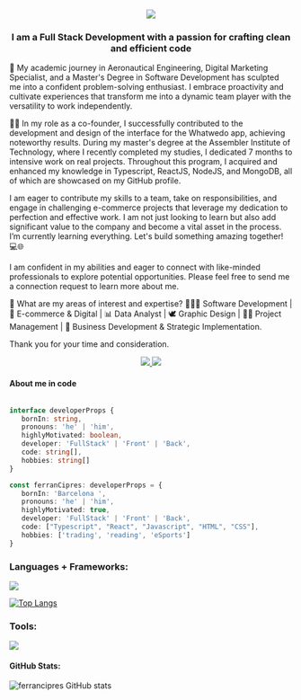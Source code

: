 <h1 align="center">
    <img src="https://readme-typing-svg.herokuapp.com/?font=Righteous&size=35&center=true&vCenter=true&width=500&height=70&duration=4000&lines=Hi+There!+I'm+Ferran+Cipres👋;" />
</h1>

<h3 align="center">I am a Full Stack Development with a passion for crafting clean and efficient code</h3>

🚀 My academic journey in Aeronautical Engineering, Digital Marketing Specialist, and a Master's Degree in Software Development has sculpted me into a confident problem-solving enthusiast. I embrace proactivity and cultivate experiences that transform me into a dynamic team player with the versatility to work independently.

👨‍⚖️ In my role as a co-founder, I successfully contributed to the development and design of the interface for the Whatwedo app, achieving noteworthy results. During my master's degree at the Assembler Institute of Technology, where I recently completed my studies, I dedicated 7 months to intensive work on real projects. Throughout this program, I acquired and enhanced my knowledge in Typescript, ReactJS, NodeJS, and MongoDB, all of which are showcased on my GitHub profile.

I am eager to contribute my skills to a team, take on responsibilities, and engage in challenging e-commerce projects that leverage my dedication to perfection and effective work. I am not just looking to learn but also add significant value to the company and become a vital asset in the process. I’m currently learning everything. Let's build something amazing together! 💻🌐

I am confident in my abilities and eager to connect with like-minded professionals to explore potential opportunities. Please feel free to send me a connection request to learn more about me.

💬 What are my areas of interest and expertise? 👨🏻‍🎤 Software Development | 🚀 E-commerce & Digital | 📊 Data Analyst | 🕊 Graphic Design | 👨‍⚖️ Project Management | 💼 Business Development & Strategic Implementation.

Thank you for your time and consideration.

<div align="center"> 
  <a href="mailto:ferrancipres@gmail.com">
    <img src="https://img.shields.io/badge/Gmail-333333?style=for-the-badge&logo=gmail&logoColor=red" />
  </a>
  <a href="https://linkedin.com/in/ferran-cipres" target="_blank">
    <img src="https://img.shields.io/badge/LinkedIn-0077B5?style=for-the-badge&logo=linkedin&logoColor=white" target="_blank" />
  </a>
</div>

#### About me in code
```typescript

interface developerProps {
   bornIn: string,
   pronouns: 'he' | 'him',
   highlyMotivated: boolean,
   developer: 'FullStack' | 'Front' | 'Back',
   code: string[],
   hobbies: string[]
}

const ferranCipres: developerProps = {
   bornIn: 'Barcelona ',
   pronouns: 'he' | 'him',
   highlyMotivated: true,
   developer: 'FullStack' | 'Front' | 'Back',
   code: ["Typescript", "React", "Javascript", "HTML", "CSS"],
   hobbies: ['trading', 'reading', 'eSports']
}
```

<h3 align="left">Languages + Frameworks:</h3>
<p align="left"> 
<a href= "httts://skillicons.dev">
	<img src="https://skillicons.dev/icons?i=git,github,html,css,js,typescript,react,styledcomponents,vite,tailwind,bootstrap,express,mongodb,postgres,prisma,vercel,jenkins,vitest" /><br>
</a></p>

[![Top Langs](https://github-readme-stats.vercel.app/api/top-langs/?username=ferrancipres&show_icons=true&bg_color=00000000)](https://github.com/ferrancipres/github-readme-stats)

<h3 align="left">Tools:</h3>
<p align="left"> 
<a href= "httts://skillicons.dev">
	<img src="https://skillicons.dev/icons?i=vscode,replit,stackoverflow,wordpress,figma,ps,xd,canva" /><br>
</a></p>

#### GitHub Stats:
![ferrancipres GitHub stats](https://github-readme-stats.vercel.app/api?username=ferrancipres&show_icons=true&bg_color=00000000)       
